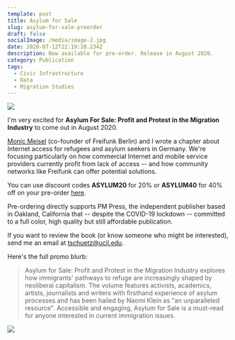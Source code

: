 ```yaml
---
template: post
title: Asylum for Sale
slug: asylum-for-sale-preorder
draft: false
socialImage: /media/image-2.jpg
date: 2020-07-12T22:19:10.234Z
description: Now available for pre-order. Release in August 2020.
category: Publication
tags:
  - Civic Infrastructure
  - Data
  - Migration Studies
---
```

![](/media/large_1097_asylum_for_sale.jpg)



I'm very excited for **Asylum For Sale: Profit and Protest in the Migration Industry** to come out in August 2020. 

[Monic Meisel](https://de.linkedin.com/in/monicmeisel) (co-founder of Freifunk Berlin) and I wrote a chapter about Internet access for refugees and asylum seekers in Germany. We're focusing particularly on how commercial Internet and mobile service providers currently profit from lack of access -- and how community networks like Freifunk can offer potential solutions.

You can use discount codes **ASYLUM20** for 20% or **ASYLUM40** for 40% off on your pre-order [here]([www.pmpress.org/asylum](https://l.facebook.com/l.php?u=http%3A%2F%2Fwww.pmpress.org%2Fasylum%3Ffbclid%3DIwAR0W6Fe2iES9lkFuQZH7_o7v25PieUkDTpI85-NI3KXJ0MQrHVEmO24l0jw&h=AT1d9v5q4KA9a6wRTb5Zv0rOi_N-kVejsQpX9q3eaIGcF4Znc4vlGJ40-JTZsY_jG6FoYMcRs00hWgbmNtm-23q3yzfHX98L4HECxykbeMiUc_j1vu-3fvuGNZN1lyeIl9in73h70HELa2M6V2bNERaN2T5lkTAOQFvEU-Ii82j77Yd50cUaz_rs0tTsg8BpQtqNQ1aiL8QNqdXsr0YIuMf-cUeS-CoUvn4Ymw8RBWzpJE4z3c9VuZ_mhHOjBKdZ32giNAgNxZPjKv-iM_GBKjKHwkQn5y4Ag4PdN5vCXCuvOwA0Y7E6bweYfp0DacDaxkJvQcKQFrBq5VeV8nL4Yw4IFyyjQzkAq8v_tBzjTpnkbs8iY34ui3LsWk7x-0aLR3hSH39zanhFdJ2_f-qhbNiS4xGhUQ3I_hF_EbYgQFVCHjRovS71mlOkHNX3EB8xrWeCzbSRGUF3LSH9VtHt_LwvzikdtiwlCMrZf0X3oTpopp-LJdp3JJBavZ-pWvGJc4Qraya1ETY2ykti6r5Lkg9SvwBjD5_TvsuZkdJGw-ei2LfHIhnpZg)).

Pre-ordering directly supports PM Press, the independent publisher based in Oakland, California that -- despite the COVID-19 lockdown --  committed to a full color, high quality but still affordable publication.

If you want to review the book (or know someone who might be interested), send me an email at [tschuetz@ucil.edu](mailto:tschuetz@uci.edu).

Here's the full promo blurb:

> Asylum for Sale: Profit and Protest in the Migration Industry explores how immigrants' pathways to refuge are increasingly shaped by neoliberal capitalism. The volume features activists, academics, artists, journalists and writers with firsthand experience of asylum processes and has been hailed by Naomi Klein as "an unparalleled resource". Accessible and engaging, Asylum for Sale is a must-read for anyone interested in current immigration issues.

![](/media/ebxqw3wwsaa_r2g.jpeg)